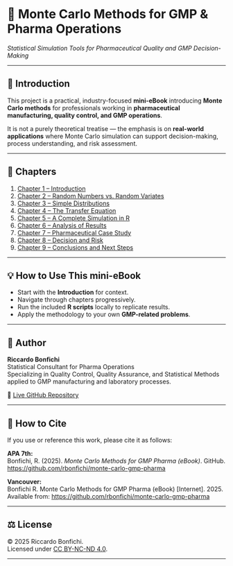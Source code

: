 # 📘 Monte Carlo Methods for GMP & Pharma Operations  
_Statistical Simulation Tools for Pharmaceutical Quality and GMP Decision-Making_

---

## 📖 Introduction
This project is a practical, industry-focused **mini-eBook** introducing **Monte Carlo methods** for professionals working in **pharmaceutical manufacturing, quality control, and GMP operations**.  

It is not a purely theoretical treatise — the emphasis is on **real-world applications** where Monte Carlo simulation can support decision-making, process understanding, and risk assessment.

---

## 📑 Chapters

1. [Chapter 1 – Introduction](chapters/chapter01_intro.md)  
2. [Chapter 2 – Random Numbers vs. Random Variates](chapters/chapter02_random-variates.md)  
3. [Chapter 3 – Simple Distributions](chapters/chapter03_distributions.md)  
4. [Chapter 4 – The Transfer Equation](chapters/chapter04_transfer-equation.md)  
5. [Chapter 5 – A Complete Simulation in R](chapters/chapter05_full-simulation.md)  
6. [Chapter 6 – Analysis of Results](chapters/chapter06_analysis.md)  
7. [Chapter 7 – Pharmaceutical Case Study](chapters/chapter07_case-pharma.md)  
8. [Chapter 8 – Decision and Risk](chapters/chapter08_decision-risk.md)  
9. [Chapter 9 – Conclusions and Next Steps](chapters/chapter09_conclusions-nextsteps.md)

---

## 💡 How to Use This mini-eBook
- Start with the **Introduction** for context.  
- Navigate through chapters progressively.  
- Run the included **R scripts** locally to replicate results.  
- Apply the methodology to your own **GMP-related problems**.  

---

## 👤 Author
**Riccardo Bonfichi**  
Statistical Consultant for Pharma Operations  
Specializing in Quality Control, Quality Assurance, and Statistical Methods applied to GMP manufacturing and laboratory processes.  

📌 [Live GitHub Repository](https://github.com/rbonfichi/monte-carlo-gmp-pharma)

---

## 📖 How to Cite

If you use or reference this work, please cite it as follows:

**APA 7th:**  
Bonfichi, R. (2025). *Monte Carlo Methods for GMP Pharma (eBook)*. GitHub. https://github.com/rbonfichi/monte-carlo-gmp-pharma  

**Vancouver:**  
Bonfichi R. Monte Carlo Methods for GMP Pharma (eBook) [Internet]. 2025. Available from: https://github.com/rbonfichi/monte-carlo-gmp-pharma  

---

## ⚖️ License
© 2025 Riccardo Bonfichi.  
Licensed under [CC BY-NC-ND 4.0](https://creativecommons.org/licenses/by-nc-nd/4.0/).

---
